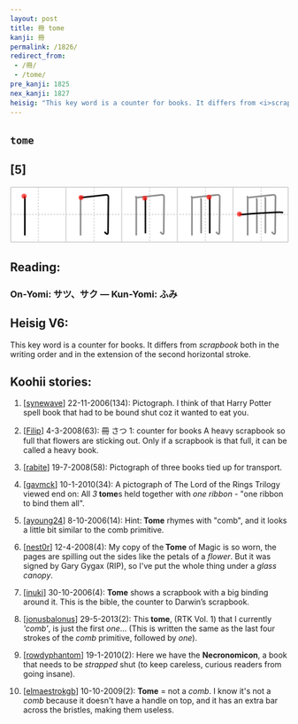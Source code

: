 ```yaml
---
layout: post
title: 冊 tome
kanji: 冊
permalink: /1826/
redirect_from:
 - /冊/
 - /tome/
pre_kanji: 1825
nex_kanji: 1827
heisig: "This key word is a counter for books. It differs from <i>scrapbook</i> both in the writing order and in the extension of the second horizontal stroke."
---
```


## `tome`

## [5]

<div class="stroke"><img src="../images/E5868A.png" /></div>

## Reading:

### On-Yomi: サツ、サク &mdash; Kun-Yomi: ふみ

## Heisig V6:

This key word is a counter for books. It differs from <i>scrapbook</i> both in the writing order and in the extension of the second horizontal stroke.

## Koohii stories:

1) [<a href="http://kanji.koohii.com/profile/synewave">synewave</a>] 22-11-2006(134): Pictograph. I think of that Harry Potter spell book that had to be bound shut coz it wanted to eat you.

2) [<a href="http://kanji.koohii.com/profile/Filip">Filip</a>] 4-3-2008(63): 冊 さつ 1: counter for books A heavy scrapbook so full that flowers are sticking out. Only if a scrapbook is that full, it can be called a heavy book.

3) [<a href="http://kanji.koohii.com/profile/rabite">rabite</a>] 19-7-2008(58): Pictograph of three books tied up for transport.

4) [<a href="http://kanji.koohii.com/profile/gavmck">gavmck</a>] 10-1-2010(34): A pictograph of The Lord of the Rings Trilogy viewed end on: All <em>3</em><strong> tome</strong>s held together with <em>one ribbon</em> - &quot;one ribbon to bind them all&quot;.

5) [<a href="http://kanji.koohii.com/profile/ayoung24">ayoung24</a>] 8-10-2006(14): Hint:<strong> Tome</strong> rhymes with &quot;comb&quot;, and it looks a little bit similar to the comb primitive.

6) [<a href="http://kanji.koohii.com/profile/nest0r">nest0r</a>] 12-4-2008(4): My copy of the<strong> Tome</strong> of Magic is so worn, the pages are spilling out the sides like the petals of a <em>flower</em>. But it was signed by Gary Gygax (RIP), so I&#039;ve put the whole thing under a <em>glass canopy</em>.

7) [<a href="http://kanji.koohii.com/profile/inuki">inuki</a>] 30-10-2006(4): <strong>Tome</strong> shows a scrapbook with a big binding around it. This is the bible, the counter to Darwin’s scrapbook.

8) [<a href="http://kanji.koohii.com/profile/jonusbalonus">jonusbalonus</a>] 29-5-2013(2): This<strong> tome</strong>, (RTK Vol. 1) that I currently <em>&#039;comb&#039;</em>, is just the first <em>one</em>... (This is written the same as the last four strokes of the <em>comb</em> primitive, followed by <em>one</em>).

9) [<a href="http://kanji.koohii.com/profile/rowdyphantom">rowdyphantom</a>] 19-1-2010(2): Here we have the <strong>Necronomicon</strong>, a book that needs to be <em>strapped</em> shut (to keep careless, curious readers from going insane).

10) [<a href="http://kanji.koohii.com/profile/elmaestrokgb">elmaestrokgb</a>] 10-10-2009(2): <strong>Tome</strong> = not a <em>comb</em>. I know it&#039;s not a <em>comb</em> because it doesn&#039;t have a handle on top, and it has an extra bar across the bristles, making them useless.
